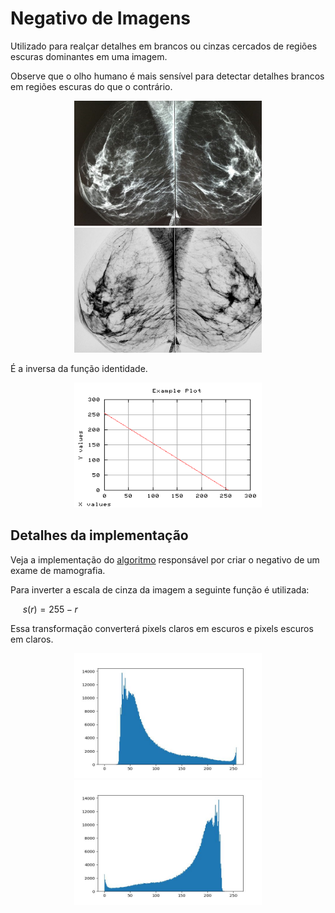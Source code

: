 # Negativo de Imagens

Utilizado para realçar detalhes em brancos ou cinzas cercados de regiões escuras dominantes em uma imagem.

Observe que o olho humano é mais sensível para detectar detalhes brancos em regiões escuras do que o contrário.

<p align="center">
    <img src="./readmeImg/mamografia.jpg" width="300px" height="200px">
    <img src="./readmeImg/mamografia_output.jpg" width="300px" height="200px">
</p>

É a inversa da função identidade.

<p align="center">
    <img src="./readmeImg/func.jpg" width="300px" height="200px">
</p>


## Detalhes da implementação

Veja a implementação do [algoritmo](negativo.py) responsável por criar o negativo de um exame de mamografia.

Para inverter a escala de cinza da imagem a seguinte função é utilizada:

&nbsp;&nbsp;&nbsp;&nbsp; $s(r) = 255 - r$

Essa transformação converterá pixels claros em escuros e pixels escuros em claros.

<p align="center">
    <img src="./readmeImg/hist_mamografia_input.jpg" width="300px" height="200px">
    <img src="./readmeImg/hist_mamografia_output.jpg" width="300px" height="200px">
</p>
